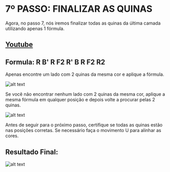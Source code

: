 # 7º PASSO: FINALIZAR AS QUINAS

Agora, no passo 7, nós iremos finalizar todas as quinas da última camada utilizando apenas 1 fórmula. 

## [Youtube](https://youtu.be/mSHSU84BTwI)

## Formula: R B' R F2 R' B R F2 R2

Apenas encontre um lado com 2 quinas da mesma cor e aplique a fórmula.

![alt text](https://i0.wp.com/cubovelocidade.com.br/wp-content/uploads/2020/11/metodo-basico-cubo-magico-passo-6-01.png)

Se você não encontrar nenhum lado com 2 quinas da mesma cor, aplique a mesma fórmula em qualquer posição e depois volte a procurar pelas 2 quinas.

![alt text](https://i0.wp.com/cubovelocidade.com.br/wp-content/uploads/2020/11/metodo-basico-cubo-magico-passo-6-02.png)

Antes de seguir para o próximo passo, certifique se todas as quinas estão nas posições corretas. Se necessário faça o movimento U para alinhar as cores.
## Resultado Final:

![alt text](https://i0.wp.com/cubovelocidade.com.br/wp-content/uploads/2020/07/metodo-basico-cubo-magico-07.png)